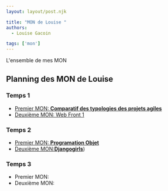 ```yaml
---
layout: layout/post.njk

title: "MON de Louise "
authors:
  - Louise Gacoin

tags: ['mon']
---
```

<!-- Début Résumé -->
L'ensemble de mes MON
<!-- fin résumé -->

## Planning des MON de Louise

### Temps 1
- [Premier MON: **Comparatif des typologies des projets agiles** ](./MON1/)
- [Deuxième MON:  Web Front 1](./MON2/)

### Temps 2
- [Premier MON: **Programation Objet**](./MON3/)
- [Deuxième MON:**Djangogirls**](./MON4/))

### Temps 3
- Premier MON: 
- Deuxième MON: 
